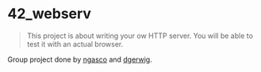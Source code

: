 # 42_webserv

> This project is about writing your ow HTTP server. You will be able to test it with an actual browser.

Group project done by [ngasco](https://github.com/nicolasgasco) and [dgerwig](https://github.com/diegogerwig).
